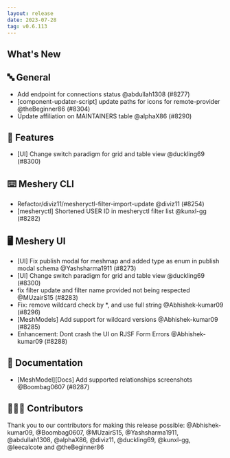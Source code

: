 ```yaml
---
layout: release
date: 2023-07-28
tag: v0.6.113
---
```


## What's New
## 🔤 General
- Add endpoint for connections status @abdullah1308 (#8277)
- [component-updater-script] update paths for icons for remote-provider @theBeginner86 (#8304)
- Update affiliation on MAINTAINERS table @alphaX86 (#8290)

## 🚀 Features

- [UI] Change switch paradigm for grid and table view @duckling69 (#8300)

## ⌨️ Meshery CLI

- Refactor/diviz11/mesheryctl-filter-import-update @diviz11 (#8254)
- [mesheryctl] Shortened USER ID in mesheryctl filter list @kunxl-gg (#8282)

## 🖥 Meshery UI

- [UI] Fix publish modal for meshmap and added type as enum in publish modal schema @Yashsharma1911 (#8273)
- [UI] Change switch paradigm for grid and table view @duckling69 (#8300)
- fix filter update and filter name provided not being respected @MUzairS15 (#8283)
- Fix: remove wildcard check by *, and use full string @Abhishek-kumar09 (#8296)
- [MeshModels] Add support for wildcard versions @Abhishek-kumar09 (#8285)
- Enhancement: Dont crash the UI on RJSF Form Errors @Abhishek-kumar09 (#8288)

## 📖 Documentation

- [MeshModel][Docs] Add supported relationships screenshots @Boombag0607 (#8287)

## 👨🏽‍💻 Contributors

Thank you to our contributors for making this release possible:
@Abhishek-kumar09, @Boombag0607, @MUzairS15, @Yashsharma1911, @abdullah1308, @alphaX86, @diviz11, @duckling69, @kunxl-gg, @leecalcote and @theBeginner86
